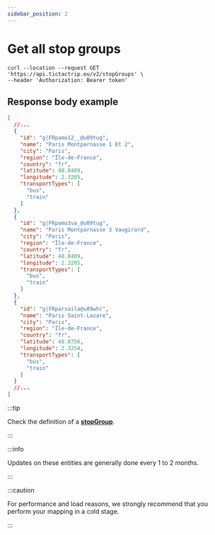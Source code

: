 ```yaml
---
sidebar_position: 2
---
```


# Get all stop groups



```
curl --location --request GET 'https://api.tictactrip.eu/v2/stopGroups' \
--header 'Authorization: Bearer token'
```

## Response body example

```json
[
  //...
  {
    "id": "g|FRpamo12__@u09tug",
    "name": "Paris Montparnasse 1 Et 2",
    "city": "Paris",
    "region": "Île-de-France",
    "country": "fr",
    "latitude": 48.8409,
    "longitude": 2.3205,
    "transportTypes": [
      "bus",
      "train"
    ]
  },
  {
    "id": "g|FRpamo3va_@u09tug",
    "name": "Paris Montparnasse 3 Vaugirard",
    "city": "Paris",
    "region": "Île-de-France",
    "country": "fr",
    "latitude": 48.8409,
    "longitude": 2.3205,
    "transportTypes": [
      "bus",
      "train"
    ]
  },
  {
    "id": "g|FRparsaila@u09whc",
    "name": "Paris Saint-Lazare",
    "city": "Paris",
    "region": "Île-de-France",
    "country": "fr",
    "latitude": 48.8756,
    "longitude": 2.3254,
    "transportTypes": [
      "bus",
      "train"
    ]
  }
  //...
]
```

:::tip

Check the definition of a **[stopGroup](../Reference/stop-group.md)**.

:::

:::info

Updates on these entities are generally done every 1 to 2 months.

:::

:::caution

For performance and load reasons, we strongly recommend that you perform your mapping in a cold stage.

:::